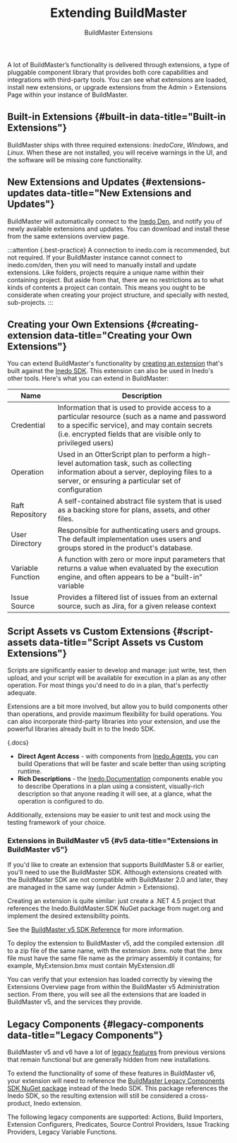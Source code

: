 ﻿---
title: Extending BuildMaster
subtitle: BuildMaster Extensions
keywords: buildmaster
sequence: 50
show-headings-in-nav: true
---

A lot of BuildMaster’s functionality is delivered through extensions, a type of pluggable component library that provides both core capabilities and integrations with third-party tools. You can see what extensions are loaded, install new extensions, or upgrade extensions from the Admin > Extensions Page within your instance of BuildMaster.  

## Built-in Extensions {#built-in data-title="Built-in Extensions"}

BuildMaster ships with three required extensions: *InedoCore*, *Windows*, and *Linux*. When these are not installed, you will receive warnings in the UI, and the software will be missing core functionality.

## New Extensions and Updates {#extensions-updates data-title="New Extensions and Updates"}

BuildMaster will automatically connect to the [Inedo Den](/den), and notify you of newly available extensions and updates. You can download and install these from the same extensions overview page.

:::attention {.best-practice}
A connection to inedo.com is recommended, but not required. If your BuildMaster instance cannot connect to inedo.com/den, then you will need to manually install and update extensions. Like folders, projects require a unique name within their containing project. But aside from that, there are no restrictions as to what kinds of contents a project can contain. This means you ought to be considerate when creating your project structure, and specially with nested, sub-projects.
:::

## Creating your Own Extensions {#creating-extension data-title="Creating your Own Extensions"}

You can extend BuildMaster's functionality by [creating an extension](/support/documentation/various/inedo-sdk/creating) that's built against the [Inedo SDK](/support/documentation/various/inedo-sdk/the-sdk). This extension can also be used in Inedo's other tools. Here's what you can extend in BuildMaster:

| Name | Description |
| ---- | ----------- |
| Credential | Information that is used to provide access to a particular resource (such as a name and password to a specific service), and may contain secrets (i.e. encrypted fields that are visible only to privileged users) |
| Operation | Used in an OtterScript plan to perform a high-level automation task, such as collecting information about a server, deploying files to a server, or ensuring a particular set of configuration |
| Raft Repository | A self-contained abstract file system that is used as a backing store for plans, assets, and other files. |
| User Directory | Responsible for authenticating users and groups. The default implementation uses users and groups stored in the product's database. |
| Variable Function | A function with zero or more input parameters that returns a value when evaluated by the execution engine, and often appears to be a "built-in" variable |
| Issue Source | Provides a filtered list of issues from an external source, such as Jira, for a given release context |

## Script Assets vs Custom Extensions {#script-assets data-title="Script Assets vs Custom Extensions"}

Scripts are significantly easier to develop and manage: just write, test, then upload, and your script will be available for execution in a plan as any other operation. For most things you'd need to do in a plan, that's perfectly adequate.

Extensions are a bit more involved, but allow you to build components other than operations, and provide maximum flexibility for build operations. You can also incorporate third-party libraries into your extension, and use the powerful libraries already built in to the Inedo SDK.

{.docs}
- **Direct Agent Access** - with components from [Inedo.Agents](/support/sdk-reference/inedosdk/Inedo.Agents), you can build Operations that will be faster and scale better than using scripting runtime.
- **Rich Descriptions** - the [Inedo.Documentation](/support/sdk-reference/inedosdk/Inedo.Documentation) components enable you to describe Operations in a plan using a consistent, visually-rich description so that anyone reading it will see, at a glance, what the operation is configured to do.

Additionally, extensions may be easier to unit test and mock using the testing framework of your choice.

### Extensions in BuildMaster v5 {#v5 data-title="Extensions in BuildMaster v5"}

If you'd like to create an extension that supports BuildMaster 5.8 or earlier, you'll need to use the BuildMaster SDK. Although extensions created with the BuildMaster SDK are not compatible with BuildMaster 2.0 and later, they are managed in the same way (under Admin > Extensions).

Creating an extension is quite similar: just create a .NET 4.5 project that references the Inedo.BuildMaster.SDK NuGet package from nuget.org and implement the desired extensibility points.

See the [BuildMaster v5 SDK Reference](/support/sdk-reference/buildmaster/) for more information.

To deploy the extension to BuildMaster v5, add the compiled extension .dll to a zip file of the same name, with the extension .bmx. note that the .bmx file must have the same file name as the primary assembly it contains; for example, MyExtension.bmx must contain MyExtension.dll

You can verify that your extension has loaded correctly by viewing the Extensions Overview page from within the BuildMaster v5 Administration section. From there, you will see all the extensions that are loaded in BuildMaster v5, and the services they provide.

## Legacy Components {#legacy-components data-title="Legacy Components"}

BuildMaster v5 and v6 have a lot of [legacy features](/support/kb/1144) from previous versions that remain functional but are generally hidden from new installations.

To extend the functionality of some of these features in BuildMaster v6, your extension will need to reference the [BuildMaster Legacy Components SDK NuGet package](https://www.nuget.org/packages/Inedo.BuildMaster.SDK/) instead of the Inedo SDK. This package references the Inedo SDK, so the resulting extension will still be considered a cross-product, Inedo extension.

The following legacy components are supported: Actions, Build Importers, Extension Configurers, Predicates, Source Control Providers, Issue Tracking Providers, Legacy Variable Functions.
